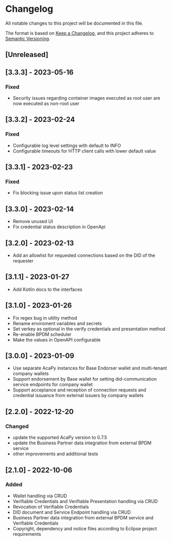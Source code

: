 # Changelog
All notable changes to this project will be documented in this file.

The format is based on [Keep a Changelog](https://keepachangelog.com/en/1.0.0/),
and this project adheres to [Semantic Versioning](https://semver.org/spec/v2.0.0.html).

## [Unreleased]

## [3.3.3] - 2023-05-16
### Fixed
- Security issues regarding container images executed as root user are now executed as non-root user 

## [3.3.2] - 2023-02-24
### Fixed
- Configurable log level settings with default to INFO
- Configurable timeouts for HTTP client calls with lower default value

## [3.3.1] - 2023-02-23
### Fixed
- Fix blocking issue upon status list creation

## [3.3.0] - 2023-02-14
- Remove unused UI
- Fix credential status description in OpenApi

## [3.2.0] - 2023-02-13
- Add an allowlist for requested connections based on the DID of the requester

## [3.1.1] - 2023-01-27
- Add Kotlin docs to the interfaces

## [3.1.0] - 2023-01-26
- Fix regex bug in utility method
- Rename enviroment variables and secrets
- Set verkey as optional in the verify credentials and presentation method
- Re-enable BPDM scheduler
- Make the values in OpenAPI configurable

## [3.0.0] - 2023-01-09
- Use separate AcaPy instances for Base Endorser wallet and multi-tenant company wallets
- Support endorsement by Base wallet for setting did-communication service endpoints for company wallet
- Support acceptance and reception of connection requests and credential issuance from external issuers by company wallets

## [2.2.0] - 2022-12-20

### Changed
- update the supported AcaPy version to 0.7.5
- update the Business Partner data integration from external BPDM service
- other improvements and additional tests

## [2.1.0] - 2022-10-06

### Added
- Wallet handling via CRUD
- Verifiable Credentials and Verifiable Presentation handling via CRUD
- Revocation of Verifiable Credentials
- DID document and Service Endpoint handling via CRUD
- Business Partner data integration from external BPDM service and Verifiable Credentials
- Copyright, dependency and notice files according to Eclipse project requirements
